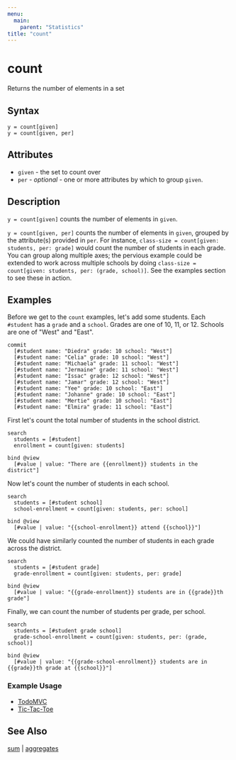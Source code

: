 ```yaml
---
menu:
  main:
    parent: "Statistics"
title: "count"
---
```


# count

Returns the number of elements in a set

## Syntax

```eve
y = count[given]
y = count[given, per]
```

## Attributes

- `given` - the set to count over
- `per` - _optional_ - one or more attributes by which to group `given`.

## Description

`y = count[given]` counts the number of elements in `given`.

`y = count[given, per]` counts the number of elements in `given`, grouped by the attribute(s) provided in `per`. For instance, `class-size = count[given: students, per: grade]` would count the number of students in each grade. You can group along multiple axes; the pervious example could be extended to work across multiple schools by doing `class-size = count[given: students, per: (grade, school)]`. See the examples section to see these in action.

## Examples

Before we get to the `count` examples, let's add some students. Each `#student` has a `grade` and a `school`. Grades are one of 10, 11, or 12. Schools are one of "West" and "East".

```eve
commit
  [#student name: "Diedra" grade: 10 school: "West"]
  [#student name: "Celia" grade: 10 school: "West"]
  [#student name: "Michaela" grade: 11 school: "West"]
  [#student name: "Jermaine" grade: 11 school: "West"]
  [#student name: "Issac" grade: 12 school: "West"]
  [#student name: "Jamar" grade: 12 school: "West"]
  [#student name: "Yee" grade: 10 school: "East"]
  [#student name: "Johanne" grade: 10 school: "East"]
  [#student name: "Mertie" grade: 10 school: "East"]
  [#student name: "Elmira" grade: 11 school: "East"]
```

First let's count the total number of students in the school district.

```eve
search
  students = [#student]
  enrollment = count[given: students]

bind @view
  [#value | value: "There are {{enrollment}} students in the district"]
```

Now let's count the number of students in each school.

```eve
search
  students = [#student school]
  school-enrollment = count[given: students, per: school]

bind @view
  [#value | value: "{{school-enrollment}} attend {{school}}"]
```

We could have similarly counted the number of students in each grade across the district.

```eve
search
  students = [#student grade]
  grade-enrollment = count[given: students, per: grade]

bind @view
  [#value | value: "{{grade-enrollment}} students are in {{grade}}th grade"]
```

Finally, we can count the number of students per grade, per school. 

```eve
search
  students = [#student grade school]
  grade-school-enrollment = count[given: students, per: (grade, school)]

bind @view
  [#value | value: "{{grade-school-enrollment}} students are in {{grade}}th grade at {{school}}"]
```

### Example Usage

- [TodoMVC](http://play.witheve.com/#/examples/todomvc.eve)
- [Tic-Tac-Toe](http://play.witheve.com/#/examples/tic-tac-toe.eve)

## See Also

[sum](../../math/sum) | [aggregates](../../aggregates)